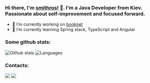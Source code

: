 ### Hi there, I'm [smithros!](https://github.com/smithros) 👋. I'm a Java Developer from Kiev. Passionate about self-improvement and focused forward.
- 🔭 I’m currently working on [booknet](https://github.com/smithros/booknet)
- 🌱 I’m currently learning Spring stack, TypeScript and Angular
### Some github stats:
![Github stats](https://github-readme-stats.vercel.app/api?username=smithros&theme=radical&show_icons=true)
![Languages](https://github-readme-stats.vercel.app/api/top-langs/?username=smithros&theme=radical&layout=compact)
<br>
### Contacts:
[![](https://img.shields.io/badge/TG-anx1ety!-blue)](https://t.me/smith_27)
[![](https://img.shields.io/badge/IG-smithr-pink)](https://www.instagram.com/_smithr_/)

